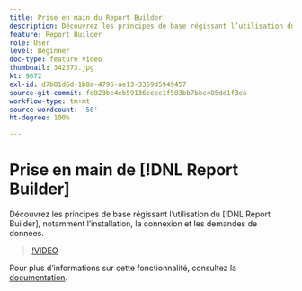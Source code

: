```yaml
---
title: Prise en main du Report Builder
description: Découvrez les principes de base régissant l’utilisation du Report Builder, notamment l’installation, la connexion et les demandes de données.
feature: Report Builder
role: User
level: Beginner
doc-type: feature video
thumbnail: 342373.jpg
kt: 9872
exl-id: d7b81d6d-1b8a-4796-ae13-3359d5949457
source-git-commit: fd823be4eb59136ceec1f583bb7bbc405dd1f3ea
workflow-type: tm+mt
source-wordcount: '50'
ht-degree: 100%

---
```


# Prise en main de [!DNL Report Builder]

Découvrez les principes de base régissant l’utilisation du [!DNL Report Builder], notamment l’installation, la connexion et les demandes de données.

>[!VIDEO](https://video.tv.adobe.com/v/342373/?quality=12&learn=on)

Pour plus dʼinformations sur cette fonctionnalité, consultez la [documentation](https://experienceleague.adobe.com/docs/analytics/analyze/report-builder/home.html?lang=fr).
